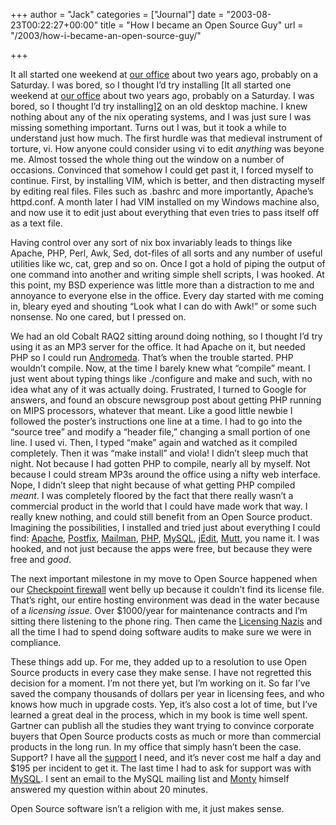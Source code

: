 +++
author = "Jack"
categories = ["Journal"]
date = "2003-08-23T00:22:27+00:00"
title = "How I became an Open Source Guy"
url = "/2003/how-i-became-an-open-source-guy/"

+++

It all started one weekend at [our office][1] about two years ago, probably on a Saturday. I was bored, so I thought I’d try installing [It all started one weekend at [our office][1] about two years ago, probably on a Saturday. I was bored, so I thought I’d try installing][2] on an old desktop machine. I knew nothing about any of the nix operating systems, and I was just sure I was missing something important. Turns out I was, but it took a while to understand just how much. The first hurdle was that medieval instrument of torture, vi. How anyone could consider using vi to edit _anything_ was beyone me. Almost tossed the whole thing out the window on a number of occasions. Convinced that somehow I could get past it, I forced myself to continue. First, by installing VIM, which is better, and then distracting myself by editing real files. Files such as .bashrc and more importantly, Apache’s httpd.conf. A month later I had VIM installed on my Windows machine also, and now use it to edit just about everything that even tries to pass itself off as a text file.

Having control over any sort of nix box invariably leads to things like Apache, PHP, Perl, Awk, Sed, dot-files of all sorts and any number of useful utilities like wc, cat, grep and so on. Once I got a hold of piping the output of one command into another and writing simple shell scripts, I was hooked. At this point, my BSD experience was little more than a distraction to me and annoyance to everyone else in the office. Every day started with me coming in, bleary eyed and shouting “Look what I can do with Awk!” or some such nonsense. No one cared, but I pressed on.

We had an old Cobalt RAQ2 sitting around doing nothing, so I thought I’d try using it as an MP3 server for the office. It had Apache on it, but needed PHP so I could run [Andromeda][3]. That’s when the trouble started. PHP wouldn’t compile. Now, at the time I barely knew what “compile” meant. I just went about typing things like ./configure and make and such, with no idea what any of it was actually doing. Frustrated, I turned to Google for answers, and found an obscure newsgroup post about getting PHP running on MIPS processors, whatever that meant. Like a good little newbie I followed the poster’s instructions one line at a time. I had to go into the “source tree” and modify a “header file,” changing a small portion of one line. I used vi. Then, I typed “make” again and watched as it compiled completely. Then it was “make install” and viola! I didn’t sleep much that night. Not because I had gotten PHP to compile, nearly all by myself. Not because I could stream MP3s around the office using a nifty web interface. Nope, I didn’t sleep that night because of what getting PHP compiled _meant_. I was completely floored by the fact that there really wasn’t a commercial product in the world that I could have made work that way. I really knew nothing, and could still benefit from an Open Source product. Imagining the possibilities, I installed and tried just about everything I could find: [Apache][4], [Postfix][5], [Mailman][6], [PHP][7], [MySQL][8], [jEdit][9], [Mutt][10], you name it. I was hooked, and not just because the apps were free, but because they were free and _good_.

The next important milestone in my move to Open Source happened when our [Checkpoint firewall][11] went belly up because it couldn’t find its license file. That’s right, our entire hosting environment was dead in the water because of a _licensing issue_. Over $1000/year for maintenance contracts and I’m sitting there listening to the phone ring. Then came the [Licensing Nazis][12] and all the time I had to spend doing software audits to make sure we were in compliance.

These things add up. For me, they added up to a resolution to use Open Source products in every case they make sense. I have not regretted this decision for a moment. I’m not there yet, but I’m working on it. So far I’ve saved the company thousands of dollars per year in licensing fees, and who knows how much in upgrade costs. Yep, it’s also cost a lot of time, but I’ve learned a great deal in the process, which in my book is time well spent. Gartner can publish all the studies they want trying to convince corporate buyers that Open Source products costs as much or more than commercial products in the long run. In my office that simply hasn’t been the case. Support? I have all the [support][13] I need, and it’s never cost me half a day and $195 per incident to get it. The last time I had to ask for support was with [MySQL][14]. I sent an email to the MySQL mailing list and [Monty][15] himself answered my question within about 20 minutes.

Open Source software isn’t a religion with me, it just makes sense.

 [1]: http://www.fusionary.com/ "Fusionary Media"
 [2]: http://www.freebsd.org/ "FreeBSD.org"
 [3]: http://www.turnstyle.com/andromeda/home.asp
 [4]: http://httpd.apache.org/
 [5]: http://www.postfix.org/
 [6]: http://www.list.org/
 [7]: http://www.php.net/
 [8]: http://www.mysql.com
 [9]: http://www.jedit.org/
 [10]: http://www.mutt.org/
 [11]: http://www.checkpoint.com/
 [12]: http://global.bsa.org/usa/
 [13]: http://groups.google.com/
 [14]: http://www.mysql.com/
 [15]: http://www.zend.com/zend/hof/widenius.php